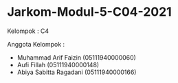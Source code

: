# Jarkom-Modul-5-C04-2021


Kelompok : C4

Anggota Kelompok :

- Muhammad Arif Faizin (05111940000060)
- Aufi Fillah (05111940000148)
- Abiya Sabitta Ragadani (05111940000166)

